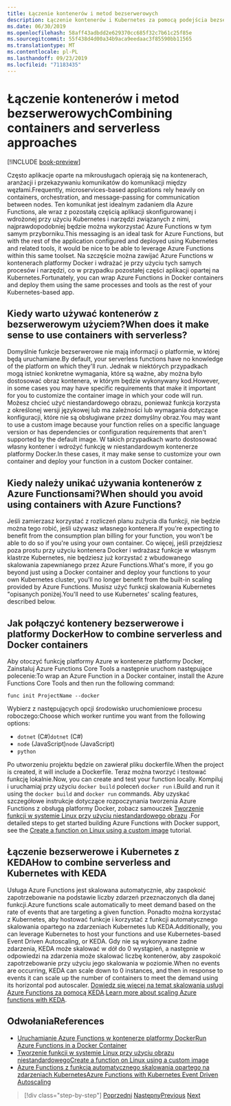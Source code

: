 ```yaml
---
title: Łączenie kontenerów i metod bezserwerowych
description: Łączenie kontenerów i Kubernetes za pomocą podejścia bezserwerowego
ms.date: 06/30/2019
ms.openlocfilehash: 58aff43adbdd2e629370cc685f32c7b61c25f85e
ms.sourcegitcommit: 55f438d4d00a34b9aca9eedaac3f85590bb11565
ms.translationtype: MT
ms.contentlocale: pl-PL
ms.lasthandoff: 09/23/2019
ms.locfileid: "71183435"
---
```

# <a name="combining-containers-and-serverless-approaches"></a><span data-ttu-id="ee212-103">Łączenie kontenerów i metod bezserwerowych</span><span class="sxs-lookup"><span data-stu-id="ee212-103">Combining containers and serverless approaches</span></span>

[!INCLUDE [book-preview](../../../includes/book-preview.md)]

<span data-ttu-id="ee212-104">Często aplikacje oparte na mikrousługach opierają się na kontenerach, aranżacji i przekazywaniu komunikatów do komunikacji między węzłami.</span><span class="sxs-lookup"><span data-stu-id="ee212-104">Frequently, microservices-based applications rely heavily on containers, orchestration, and message-passing for communication between nodes.</span></span> <span data-ttu-id="ee212-105">Ten komunikat jest idealnym zadaniem dla Azure Functions, ale wraz z pozostałą częścią aplikacji skonfigurowanej i wdrożonej przy użyciu Kubernetes i narzędzi związanych z nimi, najprawdopodobniej będzie można wykorzystać Azure Functions w tym samym przyborniku.</span><span class="sxs-lookup"><span data-stu-id="ee212-105">This messaging is an ideal task for Azure Functions, but with the rest of the application configured and deployed using Kubernetes and related tools, it would be nice to be able to leverage Azure Functions within this same toolset.</span></span> <span data-ttu-id="ee212-106">Na szczęście można zawijać Azure Functions w kontenerach platformy Docker i wdrażać je przy użyciu tych samych procesów i narzędzi, co w przypadku pozostałej części aplikacji opartej na Kubernetes.</span><span class="sxs-lookup"><span data-stu-id="ee212-106">Fortunately, you can wrap Azure Functions in Docker containers and deploy them using the same processes and tools as the rest of your Kubernetes-based app.</span></span>

## <a name="when-does-it-make-sense-to-use-containers-with-serverless"></a><span data-ttu-id="ee212-107">Kiedy warto używać kontenerów z bezserwerowym użyciem?</span><span class="sxs-lookup"><span data-stu-id="ee212-107">When does it make sense to use containers with serverless?</span></span>

<span data-ttu-id="ee212-108">Domyślnie funkcje bezserwerowe nie mają informacji o platformie, w której będą uruchamiane.</span><span class="sxs-lookup"><span data-stu-id="ee212-108">By default, your serverless functions have no knowledge of the platform on which they'll run.</span></span> <span data-ttu-id="ee212-109">Jednak w niektórych przypadkach mogą istnieć konkretne wymagania, które są ważne, aby można było dostosować obraz kontenera, w którym będzie wykonywany kod.</span><span class="sxs-lookup"><span data-stu-id="ee212-109">However, in some cases you may have specific requirements that make it important for you to customize the container image in which your code will run.</span></span> <span data-ttu-id="ee212-110">Możesz chcieć użyć niestandardowego obrazu, ponieważ funkcja korzysta z określonej wersji językowej lub ma zależności lub wymagania dotyczące konfiguracji, które nie są obsługiwane przez domyślny obraz.</span><span class="sxs-lookup"><span data-stu-id="ee212-110">You may want to use a custom image because your function relies on a specific language version or has dependencies or configuration requirements that aren't supported by the default image.</span></span> <span data-ttu-id="ee212-111">W takich przypadkach warto dostosować własny kontener i wdrożyć funkcję w niestandardowym kontenerze platformy Docker.</span><span class="sxs-lookup"><span data-stu-id="ee212-111">In these cases, it may make sense to customize your own container and deploy your function in a custom Docker container.</span></span>

## <a name="when-should-you-avoid-using-containers-with-azure-functions"></a><span data-ttu-id="ee212-112">Kiedy należy unikać używania kontenerów z Azure Functionsami?</span><span class="sxs-lookup"><span data-stu-id="ee212-112">When should you avoid using containers with Azure Functions?</span></span>

<span data-ttu-id="ee212-113">Jeśli zamierzasz korzystać z rozliczeń planu zużycia dla funkcji, nie będzie można tego robić, jeśli używasz własnego kontenera.</span><span class="sxs-lookup"><span data-stu-id="ee212-113">If you're expecting to benefit from the consumption plan billing for your function, you won't be able to do so if you're using your own container.</span></span> <span data-ttu-id="ee212-114">Co więcej, jeśli przejdziesz poza prostu przy użyciu kontenera Docker i wdrażasz funkcje w własnym klastrze Kubernetes, nie będziesz już korzystać z wbudowanego skalowania zapewnianego przez Azure Functions.</span><span class="sxs-lookup"><span data-stu-id="ee212-114">What's more, if you go beyond just using a Docker container and deploy your functions to your own Kubernetes cluster, you'll no longer benefit from the built-in scaling provided by Azure Functions.</span></span> <span data-ttu-id="ee212-115">Musisz użyć funkcji skalowania Kubernetes "opisanych poniżej.</span><span class="sxs-lookup"><span data-stu-id="ee212-115">You'll need to use Kubernetes' scaling features, described below.</span></span>

## <a name="how-to-combine-serverless-and-docker-containers"></a><span data-ttu-id="ee212-116">Jak połączyć kontenery bezserwerowe i platformy Docker</span><span class="sxs-lookup"><span data-stu-id="ee212-116">How to combine serverless and Docker containers</span></span>

<span data-ttu-id="ee212-117">Aby otoczyć funkcję platformy Azure w kontenerze platformy Docker, Zainstaluj Azure Functions Core Tools a następnie uruchom następujące polecenie:</span><span class="sxs-lookup"><span data-stu-id="ee212-117">To wrap an Azure Function in a Docker container, install the Azure Functions Core Tools and then run the following command:</span></span>

```console
func init ProjectName --docker
```

<span data-ttu-id="ee212-118">Wybierz z następujących opcji środowisko uruchomieniowe procesu roboczego:</span><span class="sxs-lookup"><span data-stu-id="ee212-118">Choose which worker runtime you want from the following options:</span></span>

- <span data-ttu-id="ee212-119">`dotnet` (C#)</span><span class="sxs-lookup"><span data-stu-id="ee212-119">`dotnet` (C#)</span></span>
- <span data-ttu-id="ee212-120">`node` (JavaScript)</span><span class="sxs-lookup"><span data-stu-id="ee212-120">`node` (JavaScript)</span></span>
- `python`

<span data-ttu-id="ee212-121">Po utworzeniu projektu będzie on zawierał pliku dockerfile.</span><span class="sxs-lookup"><span data-stu-id="ee212-121">When the project is created, it will include a Dockerfile.</span></span> <span data-ttu-id="ee212-122">Teraz można tworzyć i testować funkcję lokalnie.</span><span class="sxs-lookup"><span data-stu-id="ee212-122">Now, you can create and test your function locally.</span></span> <span data-ttu-id="ee212-123">Kompiluj i uruchamiaj przy użyciu `docker build` poleceń `docker run` i.</span><span class="sxs-lookup"><span data-stu-id="ee212-123">Build and run it using the  `docker build` and `docker run` commands.</span></span> <span data-ttu-id="ee212-124">Aby uzyskać szczegółowe instrukcje dotyczące rozpoczynania tworzenia Azure Functions z obsługą platformy Docker, zobacz samouczek [Tworzenie funkcji w systemie Linux przy użyciu niestandardowego obrazu](https://docs.microsoft.com/azure/azure-functions/functions-create-function-linux-custom-image) .</span><span class="sxs-lookup"><span data-stu-id="ee212-124">For detailed steps to get started building Azure Functions with Docker support, see the [Create a function on Linux using a custom image](https://docs.microsoft.com/azure/azure-functions/functions-create-function-linux-custom-image) tutorial.</span></span>

## <a name="how-to-combine-serverless-and-kubernetes-with-keda"></a><span data-ttu-id="ee212-125">Łączenie bezserwerowe i Kubernetes z KEDA</span><span class="sxs-lookup"><span data-stu-id="ee212-125">How to combine serverless and Kubernetes with KEDA</span></span>

<span data-ttu-id="ee212-126">Usługa Azure Functions jest skalowana automatycznie, aby zaspokoić zapotrzebowanie na podstawie liczby zdarzeń przeznaczonych dla danej funkcji.</span><span class="sxs-lookup"><span data-stu-id="ee212-126">Azure functions scale automatically to meet demand based on the rate of events that are targeting a given function.</span></span> <span data-ttu-id="ee212-127">Ponadto można korzystać z Kubernetes, aby hostować funkcje i korzystać z funkcji automatycznego skalowania opartego na zdarzeniach Kubernetes lub KEDA.</span><span class="sxs-lookup"><span data-stu-id="ee212-127">Additionally, you can leverage Kubernetes to host your functions and use Kubernetes-based Event Driven Autoscaling, or KEDA.</span></span> <span data-ttu-id="ee212-128">Gdy nie są wykonywane żadne zdarzenia, KEDA może skalować w dół do 0 wystąpień, a następnie w odpowiedzi na zdarzenia może skalować liczbę kontenerów, aby zaspokoić zapotrzebowanie przy użyciu jego skalowania w poziomie.</span><span class="sxs-lookup"><span data-stu-id="ee212-128">When no events are occurring, KEDA can scale down to 0 instances, and then in response to events it can scale up the number of containers to meet the demand using its horizontal pod autoscaler.</span></span> <span data-ttu-id="ee212-129">[Dowiedz się więcej na temat skalowania usługi Azure Functions za pomocą KEDA](https://docs.microsoft.com/azure/azure-functions/functions-kubernetes-keda).</span><span class="sxs-lookup"><span data-stu-id="ee212-129">[Learn more about scaling Azure functions with KEDA](https://docs.microsoft.com/azure/azure-functions/functions-kubernetes-keda).</span></span>

## <a name="references"></a><span data-ttu-id="ee212-130">Odwołania</span><span class="sxs-lookup"><span data-stu-id="ee212-130">References</span></span>

- [<span data-ttu-id="ee212-131">Uruchamianie Azure Functions w kontenerze platformy Docker</span><span class="sxs-lookup"><span data-stu-id="ee212-131">Run Azure Functions in a Docker Container</span></span>](https://markheath.net/post/azure-functions-docker)
- [<span data-ttu-id="ee212-132">Tworzenie funkcji w systemie Linux przy użyciu obrazu niestandardowego</span><span class="sxs-lookup"><span data-stu-id="ee212-132">Create a function on Linux using a custom image</span></span>](https://docs.microsoft.com/azure/azure-functions/functions-create-function-linux-custom-image)
- [<span data-ttu-id="ee212-133">Azure Functions z funkcją automatycznego skalowania opartego na zdarzeniach Kubernetes</span><span class="sxs-lookup"><span data-stu-id="ee212-133">Azure Functions with Kubernetes Event Driven Autoscaling</span></span>](https://docs.microsoft.com/azure/azure-functions/functions-kubernetes-keda)

>[!div class="step-by-step"]
><span data-ttu-id="ee212-134">[Poprzedni](leverage-serverless-functions.md)
>[Następny](deploy-containers-azure.md)</span><span class="sxs-lookup"><span data-stu-id="ee212-134">[Previous](leverage-serverless-functions.md)
[Next](deploy-containers-azure.md)</span></span>
